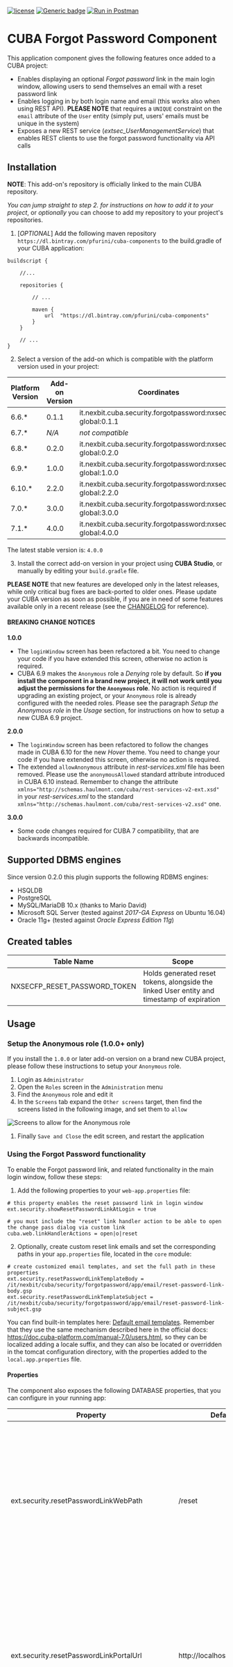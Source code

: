 [![license](https://img.shields.io/badge/license-Apache%20License%202.0-blue.svg?style=flat)](http://www.apache.org/licenses/LICENSE-2.0)
[![Generic badge](https://img.shields.io/badge/API%20docs-HERE-orange.svg)][2]
[![Run in Postman](https://run.pstmn.io/button.svg)][1]

# CUBA Forgot Password Component

This application component gives the following features once added to a CUBA project:

- Enables displaying an optional _Forgot password_ link in the main login window, allowing users to send 
themselves an email with a reset password link
- Enables logging in by both login name and email (this works also when using REST API). **PLEASE NOTE**
that requires a `UNIQUE` constraint on the `email` attribute of the `User` entity (simply put, users'
emails must be unique in the system)
- Exposes a new REST service (_extsec_UserManagementService_) that enables REST clients to use the
forgot password functionality via API calls


## Installation

**NOTE**: This add-on's repository is officially linked to the main CUBA repository.

*You can jump straight to step 2. for instructions on how to add it to your project*, or *optionally*
you can choose to add my repository to your project's repositories.  

1. [*OPTIONAL*] Add the following maven repository `https://dl.bintray.com/pfurini/cuba-components` to the build.gradle of your CUBA application:

```
buildscript {
    
    //...
    
    repositories {
    
        // ...
    
        maven {
            url  "https://dl.bintray.com/pfurini/cuba-components"
        }
    }
    
    // ...
}
```

2. Select a version of the add-on which is compatible with the platform version used in your project:

| Platform Version | Add-on Version | Coordinates
| ---------------- | -------------- | -----------
| 6.6.*            | 0.1.1          | it.nexbit.cuba.security.forgotpassword:nxsecfp-global:0.1.1
| 6.7.*            | *N/A*          | *not compatible*
| 6.8.*            | 0.2.0          | it.nexbit.cuba.security.forgotpassword:nxsecfp-global:0.2.0
| 6.9.*            | 1.0.0          | it.nexbit.cuba.security.forgotpassword:nxsecfp-global:1.0.0
| 6.10.*           | 2.2.0          | it.nexbit.cuba.security.forgotpassword:nxsecfp-global:2.2.0
| 7.0.*            | 3.0.0          | it.nexbit.cuba.security.forgotpassword:nxsecfp-global:3.0.0
| 7.1.*            | 4.0.0          | it.nexbit.cuba.security.forgotpassword:nxsecfp-global:4.0.0

The latest stable version is: `4.0.0`

3. Install the correct add-on version in your project using **CUBA Studio**, or manually by editing your `build.gradle` file.

**PLEASE NOTE** that new features are developed only in the latest releases, while only critical bug fixes
are back-ported to older ones. Please update your CUBA version as soon as possible, if you are in need of
some features available only in a recent release (see the [CHANGELOG](./CHANGELOG.md) for reference).

#### BREAKING CHANGE NOTICES

**1.0.0**
- The `loginWindow` screen has been refactored a bit. You need to change your code if you have extended this screen, otherwise no action is required.
- CUBA 6.9 makes the `Anonymous` role a *Denying* role by default. So **if you install the component in a brand new project, it will not work until you adjust the permissions for the `Anonymous` role**.
No action is required if upgrading an existing project, or your `Anonymous` role is already configured with the needed roles.
Please see the paragraph *Setup the Anonymous role* in the *Usage* section, for instructions on how to setup a new CUBA 6.9 project.
 
**2.0.0**
- The `loginWindow` screen has been refactored to follow the changes made in CUBA 6.10 for the new *Hover* theme. You need to change your code if you have extended this screen, otherwise no action is required.
- The extended `allowAnonymous` attribute in _rest-services.xml_ file has been removed. Please use the `anonymousAllowed` standard attribute introduced in CUBA 6.10 instead.
  Remember to change the attribute `xmlns="http://schemas.haulmont.com/cuba/rest-services-v2-ext.xsd"` in your _rest-services.xml_ to the standard `xmlns="http://schemas.haulmont.com/cuba/rest-services-v2.xsd"` one.

**3.0.0**
- Some code changes required for CUBA 7 compatibility, that are backwards incompatible. 

## Supported DBMS engines

Since version 0.2.0 this plugin supports the following RDBMS engines:

- HSQLDB
- PostgreSQL
- MySQL/MariaDB 10.x (thanks to Mario David)
- Microsoft SQL Server (tested against *2017-GA Express* on Ubuntu 16.04)
- Oracle 11g+ (tested against *Oracle Express Edition 11g*)

## Created tables

| Table Name | Scope |
| ---------- | ----- |
| NXSECFP_RESET_PASSWORD_TOKEN | Holds generated reset tokens, alongside the linked User entity and timestamp of expiration |

## Usage

### Setup the Anonymous role (1.0.0+ only)

If you install the `1.0.0` or later add-on version on a brand new CUBA project, please follow these instructions to setup your `Anonymous` role.

1. Login as `Administrator`
1. Open the `Roles` screen in the `Administration` menu
1. Find the `Anonymous` role and edit it
1. In the `Screens` tab expand the `Other screens` target, then find the screens listed in the following image, and set them to `allow`

![](./screenshots/anonymous-role-setup.png "Screens to allow for the Anonymous role")
1. Finally `Save and Close` the edit screen, and restart the application 


### Using the Forgot Password functionality

To enable the Forgot password link, and related functionality in the main login window, follow these steps:

1. Add the following properties to your `web-app.properties` file:
```properties
# this property enables the reset password link in login window
ext.security.showResetPasswordLinkAtLogin = true

# you must include the "reset" link handler action to be able to open the change pass dialog via custom link
cuba.web.linkHandlerActions = open|o|reset
```

2. Optionally, create custom reset link emails and set the corresponding paths in your `app.properties` file,
located in the `core` module:
```properties
# create customized email templates, and set the full path in these properties
ext.security.resetPasswordLinkTemplateBody = /it/nexbit/cuba/security/forgotpassword/app/email/reset-password-link-body.gsp
ext.security.resetPasswordLinkTemplateSubject = /it/nexbit/cuba/security/forgotpassword/app/email/reset-password-link-subject.gsp
```
You can find built-in templates here: [Default email templates](https://github.com/pfurini/cuba-component-forgot-password/tree/master/modules/global/src/it/nexbit/cuba/security/forgotpassword/app/email).
Remember that they use the same mechanism described here in the official docs: https://doc.cuba-platform.com/manual-7.0/users.html, so
they can be localized adding a locale suffix, and they can also be located or overridden in the tomcat configuration directory, with 
the properties added to the `local.app.properties` file.

#### Properties
The component also exposes the following DATABASE properties, that you can configure in your running app:

| Property                                       | Default Value                       | Description                                              |
| ---------------------------------------------- | ----------------------------------- | -------------------------------------------------------- |
| ext.security.resetPasswordLinkWebPath          | /reset                              | The path appended to your web application URL when the token is generated from the standard login window (**WARNING**: do not modify this value unless you are extending or changing the component behavior) |
| ext.security.resetPasswordLinkPortalUrl        | http://localhost:8080/portal/reset  | You **should** change this property if you plan to use the forgot password functionality from REST clients. This endpoint must be configured using your JS framework of choice, and it is beyond the scope of this documentation |
| ext.security.resetPasswordTokenLifetimeMinutes | 1440                                | The lifetime of a newly generated reset token (default 24 hours) |

#### extsec_UserManagementService Methods

**UPDATE FOR CUBA >= 7.1**: Since the REST API functionality has been moved to a separate add-on, you must add
it to your project to be able to call the following methods via REST. 

The following are the methods exposed by the `extsec_UserManagementService`

```xml
<?xml version="1.0" encoding="UTF-8"?>
<services xmlns="http://schemas.haulmont.com/cuba/rest-services-v2-ext.xsd">
    <service name="extsec_UserManagementService">
        <method name="checkUserExist" anonymousAllowed="true">
            <param name="loginOrEmail"/>
        </method>
        <method name="sendResetPasswordLink" anonymousAllowed="true">
            <param name="loginOrEmail"/>
        </method>
        <method name="checkResetPasswordToken" anonymousAllowed="true">
            <param name="token"/>
        </method>
        <method name="changePasswordWithToken" anonymousAllowed="true">
            <param name="token"/>
            <param name="password"/>
        </method>
        <method name="deleteResetPasswordToken" anonymousAllowed="true">
            <param name="token"/>
        </method>
    </service>
</services>
```

Consult the online documentation at [this link][2],
or the JavaDoc documentation on the interface methods for explanation of their usage and parameters.

You can use the following button to open a collection of requests in the [Postman](https://www.getpostman.com/) application:

[![Run in Postman](https://run.pstmn.io/button.svg)][1]

#### Usage Notes

The methods exposed to REST clients are not all the methods available on the `NexbitUserManagementService` interface,
but only the _safest_ ones.

Feel free to use the other ones in your own client and middleware code, for example if you want to implement
a new management functionality to bulk send reset passwords to a group of users.

This is specially useful, because the methods on that interface allow to explicitly set the `baseUrl` to use when
generating reset links, and so you could let your power user (admin) to choose where end users will be redirected
when clicking the link (if you have multiple apps for multiple groups of users).

In this regard, the component use a couple of defaults when choosing which `baseUrl` to use when generating reset links:

- if the user click the _Forgot password_ link on the main (vaadin) login window, it will use the URL obtained by
concatenating the values from `GlobalConfig#getWebAppUrl()` and the `ext.security.resetPasswordLinkWebPath` property
- if the request comes from the `sendResetPasswordLink` REST service method, it will use the URL in the `ext.security.resetPasswordLinkPortalUrl`
property

In both cases, it will append a `token=<TOKEN_VALUE>` query string to the final URL.

#### New Login screen in v.4.0

Starting from version 4.0 of the addon, there are two login screens: 
- `NexbitLoginScreen` - new login screen written with the new screen API
- `NexbitAppLoginWindow` - legacy login screen written with the old API. **NOTE**: *you should not 
extend your custom login screen from this if you are starting a new project!*

The legacy login screen is used automatically when your `web-app.properties` contains
`cuba.web.loginScreenId=loginWindow`.

## Known Issues

See the corresponding issue to find if a workaround is currently available.

## Credits

Thanks to

- Mario David ([@mariodavid](https://github.com/mariodavid)) for the initial MySQL/MariaDB scripts
- Sorin Federiga ([@sorinfederiga](https://github.com/sorinfederiga)) for the Romanian translation
- Sergey Butenin ([@basicus](https://github.com/basicus)) for the Russian translation and for porting the code to CUBA 7
 

[1]: https://app.getpostman.com/run-collection/f7b921d260a173059894#?env%5Bsec-forgot-password%20TEST%5D=W3sia2V5IjoiYmFzZXVybCIsInZhbHVlIjoiaHR0cDovL2xvY2FsaG9zdDo4MDgwL2FwcC9yZXN0IiwiZW5hYmxlZCI6dHJ1ZSwidHlwZSI6InRleHQifV0=
[2]: https://documenter.getpostman.com/view/48162/sec-forgot-password-cuba/RW1Vr2Zh